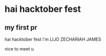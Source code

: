 <h1><b>hai hacktober fest</b></h1>
<h2>my first pr</h2>
<p> hai hacktober fest i'm LIJO ZECHARIAH JAMES <BR></P>
<P> nice to meet u</p>